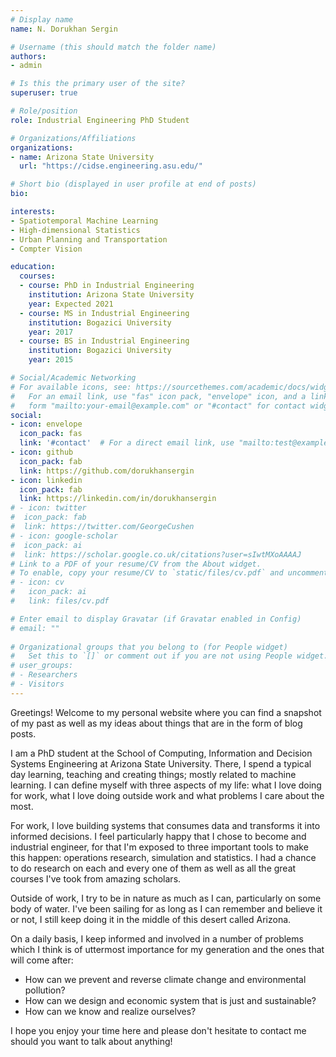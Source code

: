 ```yaml
---
# Display name
name: N. Dorukhan Sergin

# Username (this should match the folder name)
authors:
- admin

# Is this the primary user of the site?
superuser: true

# Role/position
role: Industrial Engineering PhD Student 

# Organizations/Affiliations
organizations:
- name: Arizona State University
  url: "https://cidse.engineering.asu.edu/"

# Short bio (displayed in user profile at end of posts)
bio: 

interests:
- Spatiotemporal Machine Learning 
- High-dimensional Statistics 
- Urban Planning and Transportation 
- Compter Vision 

education:
  courses:
  - course: PhD in Industrial Engineering 
    institution: Arizona State University
    year: Expected 2021
  - course: MS in Industrial Engineering 
    institution: Bogazici University 
    year: 2017
  - course: BS in Industrial Engineering
    institution: Bogazici University 
    year: 2015

# Social/Academic Networking
# For available icons, see: https://sourcethemes.com/academic/docs/widgets/#icons
#   For an email link, use "fas" icon pack, "envelope" icon, and a link in the
#   form "mailto:your-email@example.com" or "#contact" for contact widget.
social:
- icon: envelope
  icon_pack: fas
  link: '#contact'  # For a direct email link, use "mailto:test@example.org".
- icon: github
  icon_pack: fab
  link: https://github.com/dorukhansergin
- icon: linkedin
  icon_pack: fab
  link: https://linkedin.com/in/dorukhansergin
# - icon: twitter
#  icon_pack: fab
#  link: https://twitter.com/GeorgeCushen
# - icon: google-scholar
#  icon_pack: ai
#  link: https://scholar.google.co.uk/citations?user=sIwtMXoAAAAJ
# Link to a PDF of your resume/CV from the About widget.
# To enable, copy your resume/CV to `static/files/cv.pdf` and uncomment the lines below.  
# - icon: cv
#   icon_pack: ai
#   link: files/cv.pdf

# Enter email to display Gravatar (if Gravatar enabled in Config)
# email: ""
  
# Organizational groups that you belong to (for People widget)
#   Set this to `[]` or comment out if you are not using People widget.  
# user_groups:
# - Researchers
# - Visitors
---
```


Greetings! Welcome to my personal website where you can find a snapshot of my past as well as my ideas about things that are in the form of blog posts.

I am a PhD student at the School of Computing, Information and Decision Systems Engineering at Arizona State University. There, I spend a typical day learning, teaching and creating things; mostly related to machine learning. I can define myself with three aspects of my life: what I love doing for work, what I love doing outside work and what problems I care about the most.

For work, I love building systems that consumes data and transforms it into informed decisions. I feel particularly happy that I chose to become and industrial engineer, for that I'm exposed to three important tools to make this happen: operations research, simulation and statistics. I had a chance to do research on each and every one of them as well as all the great courses I've took from amazing scholars.

Outside of work, I try to be in nature as much as I can, particularly on some body of water. I've been sailing for as long as I can remember and believe it or not, I still keep doing it in the middle of this desert called Arizona.

On a daily basis, I keep informed and involved in a number of problems which I think is of uttermost importance for my generation and the ones that will come after:

- How can we prevent and reverse climate change and environmental pollution?
- How can we design and economic system that is just and sustainable?
- How can we know and realize ourselves?

I hope you enjoy your time here and please don't hesitate to contact me should you want to talk about anything!

